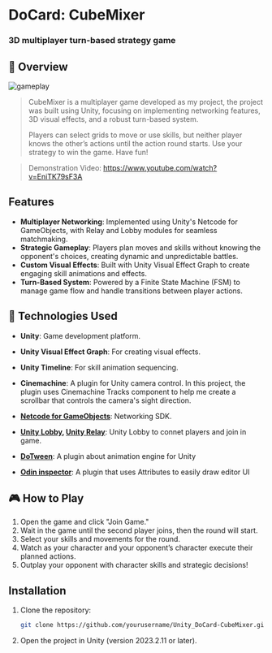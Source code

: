 # DoCard: CubeMixer
### 3D multiplayer turn-based strategy game

## 📄 Overview
![gameplay](https://hackmd.io/_uploads/B1nyvALaC.png)

>CubeMixer is a multiplayer game developed as my project, the project was built using Unity, focusing on implementing networking features, 3D visual effects, and a robust turn-based system.
>
>Players can select grids to move or use skills, but neither player knows the other’s actions until the action round starts. Use your strategy to win the game. Have fun!

> Demonstration Video:
> https://www.youtube.com/watch?v=EniTK79sF3A

## Features
- **Multiplayer Networking**: Implemented using Unity's Netcode for GameObjects, with Relay and Lobby modules for seamless matchmaking.
- **Strategic Gameplay**: Players plan moves and skills without knowing the opponent's choices, creating dynamic and unpredictable battles.
- **Custom Visual Effects**: Built with Unity Visual Effect Graph to create engaging skill animations and effects.
- **Turn-Based System**: Powered by a Finite State Machine (FSM) to manage game flow and handle transitions between player actions.


## 📡 Technologies Used
- **Unity**: Game development platform.
- **Unity Visual Effect Graph**: For creating visual effects.
- **Unity Timeline**: For skill animation sequencing.
- **Cinemachine**: A plugin for Unity camera control. In this project, the plugin uses Cinemachine Tracks component to help me create a scrollbar that controls the camera's sight direction.
- **[Netcode for GameObjects](https://unity.com/products/netcode)**: Networking SDK.
- **[Unity Lobby](https://unity.com/products/lobby), [Unity Relay](https://unity.com/products/relay)**: Unity Lobby to connet players and join in game.

- **[DoTween](https://dotween.demigiant.com/)**: A plugin about animation engine for Unity
- **[Odin inspector](https://odininspector.com/)**: A plugin that uses Attributes to easily draw editor UI


## 🎮 How to Play
1. Open the game and click "Join Game."
2. Wait in the game until the second player joins, then the round will start.
3. Select your skills and movements for the round.
4. Watch as your character and your opponent’s character execute their planned actions.
5. Outplay your opponent with character skills and strategic decisions!

## Installation
1. Clone the repository:
   ```bash
   git clone https://github.com/yourusername/Unity_DoCard-CubeMixer.git
2. Open the project in Unity (version 2023.2.11 or later).
